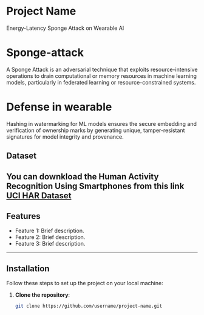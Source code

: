 # Project Name
Energy-Latency Sponge Attack on Wearable AI


# Sponge-attack
A Sponge Attack is an adversarial technique that exploits resource-intensive operations to drain computational or memory resources in machine learning models, particularly in federated learning or resource-constrained systems.

# Defense in wearable
Hashing in watermarking for ML models ensures the secure embedding and verification of ownership marks by generating unique, tamper-resistant signatures for model integrity and provenance.


## Dataset

You can downkload the Human Activity Recognition Using Smartphones from this link [UCI HAR Dataset](https://archive.ics.uci.edu/dataset/240/human+activity+recognition+using+smartphones)
---
## Features

- Feature 1: Brief description.
- Feature 2: Brief description.
- Feature 3: Brief description.

---

## Installation

Follow these steps to set up the project on your local machine:

1. **Clone the repository**:
   ```bash
   git clone https://github.com/username/project-name.git
